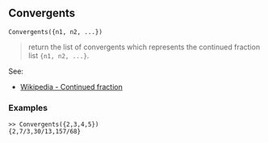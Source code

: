 ## Convergents

```
Convergents({n1, n2, ...})
```

> return the list of convergents which represents the continued fraction list `{n1, n2, ...}`.
  
See:  
* [Wikipedia - Continued fraction](https://en.wikipedia.org/wiki/Continued_fraction)

### Examples

```
>> Convergents({2,3,4,5})
{2,7/3,30/13,157/68}

```
  